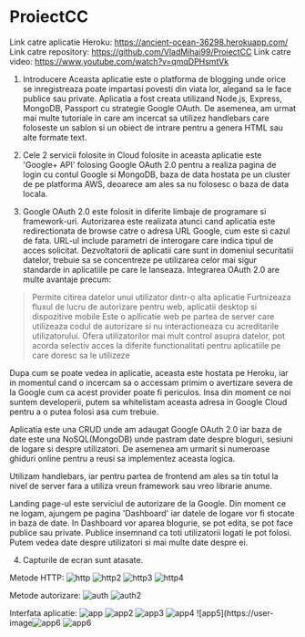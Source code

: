 # ProiectCC

Link catre aplicatie Heroku: https://ancient-ocean-36298.herokuapp.com/
Link catre repository: https://github.com/VladMihai99/ProiectCC
Link catre video: https://www.youtube.com/watch?v=qmqDPHsmtVk

1. Introducere
Aceasta aplicatie este o platforma de blogging unde orice se inregistreaza poate impartasi povesti din viata lor, alegand sa le face publice sau private. Aplicatia a fost creata utilizand Node.js, Express, MongoDB, Passport cu strategie Google OAuth. De asemenea, am urmat mai multe tutoriale in care am incercat sa utilizez handlebars care foloseste un sablon si un obiect de intrare pentru a genera HTML sau alte formate text. 

2. Cele 2 servicii folosite in Cloud folosite in aceasta aplicatie este 'Google+ API' folosing Google OAuth 2.0 pentru a realiza pagina de login cu contul Google si MongoDB, baza de data hostata pe un cluster de pe platforma AWS, deoarece am ales sa nu folosesc o baza de data locala.

3. Google OAuth 2.0 este folosit in diferite limbaje de programare si framework-uri. Autorizarea este realizata atunci cand aplicatia este redirectionata de browse catre o adresa URL Google, cum este si cazul de fata. URL-ul include parametri de interogare care indica tipul de acces solicitat.
Dezvoltatorii de aplicatii care sunt in domeniul securitatii datelor, trebuie sa se concentreze pe utilizarea celor mai sigur standarde in aplicatiile pe care le lanseaza. Integrarea OAuth 2.0 are multe avantaje precum:
>Permite citirea datelor unui utilizator dintr-o alta aplicatie
>Furtnizeaza fluxul de lucru de autorizare pentru web, aplicatii desktop si dispozitive mobile
>Este o apllicatie web pe partea de server care utilizeaza codul de autorizare si nu interactioneaza cu acreditarile utilizatorului.
>Ofera utilizatorilor mai mult control asupra datelor, pot acorda selectiv acces la diferite functionalitati pentru aplicatiile pe care doresc sa le utilizeze

Dupa cum se poate vedea in aplicatie, aceasta este hostata pe Heroku, iar in momentul cand o incercam sa o accessam primim o avertizare severa de la Google cum ca acest provider poate fi periculos. Insa din moment ce noi suntem developerii, putem sa whitelistam aceasta adresa in Google Cloud pentru a o putea folosi asa cum trebuie.

Aplicatia este una CRUD unde am adaugat Google OAuth 2.0 iar baza de date este una NoSQL(MongoDB) unde pastram date despre bloguri, sesiuni de logare si despre utilizatori. De asemenea am urmarit si numeroase ghiduri online pentru a reusi sa implementez aceasta logica.

Utilizam handlebars, iar pentru partea de frontend am ales sa tin totul la nivel de server fara a utiliza vreun framework sau vreo librarie anume.

Landing page-ul este serviciul de autorizare de la Google. Din moment ce ne logam, ajungem pe pagina 'Dashboard' iar datele de logare vor fi stocate in baza de date. In Dashboard vor aparea blogurie, se pot edita, se pot face publice sau private. Publice insemnand ca toti utilizatorii logati le pot folosi. Putem vedea date despre utilizatori si mai multe date despre ei. 

4. Capturile de ecran sunt atasate.

Metode HTTP:
![http](https://user-images.githubusercontent.com/72194352/168481467-c68fb016-ba3e-4888-9f18-78aef9a243e9.png)
![http2](https://user-images.githubusercontent.com/72194352/168481472-3e26ef94-b224-4c25-b6e4-5b7d78ac0ca0.png)
![http3](https://user-images.githubusercontent.com/72194352/168481477-c25397c4-745c-4ce7-8cf3-fa55d7ef9bc5.png)
![http4](https://user-images.githubusercontent.com/72194352/168481479-85b511c8-d659-4bd2-a98a-0f71b024308e.png)

Metode autorizare:
![auth](https://user-images.githubusercontent.com/72194352/168481493-830b9b17-8999-4c53-976a-bcd060768ae9.png)
![auth2](https://user-images.githubusercontent.com/72194352/168481496-c94e13d3-f8d6-4a13-8212-962297c420aa.png)

Interfata aplicatie:
![app](https://user-images.githubusercontent.com/72194352/168481501-92b309dd-387b-459f-a3bb-70efc58b3dbb.png)
![app2](https://user-images.githubusercontent.com/72194352/168481503-18254539-bf08-44d7-aae8-bebb5611827b.png)
![app3](https://user-images.githubusercontent.com/72194352/168481507-95a852d0-c247-4a2f-85a7-109963e83a69.png)
![app4](https://user-images.githubusercontent.com/72194352/168481509-aafd42e7-f809-4a34-bf99-1ad815ca3e81.png)
![app5](https://user-image![app6](https://user-images.githubusercontent.com/72194352/168481515-4235c39a-e850-43a8-96b9-bb99682e55fb.png)
![app6](https://user-images.githubusercontent.com/72194352/168481521-9a15d005-b033-417e-9e2c-3ed3753d9bfd.png)

